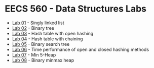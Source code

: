 # EECS 560 - Data Structures Labs

* [Lab 01][lab01] - Singly linked list
* [Lab 02][lab02] - Binary tree
* [Lab 03][lab03] - Hash table with open hashing
* [Lab 04][lab04] - Hash table with chaining
* [Lab 05][lab05] - Binary search tree
* [Lab 06][lab06] - Time performance of open and closed hashing methods
* [Lab 07][lab07] - Min 5-Heap
* [Lab 08][lab08] - Binary minmax heap

[lab01]: https://github.com/RagingRoosevelt/EECS_560-Data_Structures/tree/master/Lab01
[lab02]: https://github.com/RagingRoosevelt/EECS_560-Data_Structures/tree/master/Lab02
[lab03]: https://github.com/RagingRoosevelt/EECS_560-Data_Structures/tree/master/Lab03
[lab04]: https://github.com/RagingRoosevelt/EECS_560-Data_Structures/tree/master/Lab04
[lab05]: https://github.com/RagingRoosevelt/EECS_560-Data_Structures/tree/master/Lab05
[lab06]: https://github.com/RagingRoosevelt/EECS_560-Data_Structures/tree/master/Lab06
[lab07]: https://github.com/RagingRoosevelt/EECS_560-Data_Structures/tree/master/Lab07
[lab08]: https://github.com/RagingRoosevelt/EECS_560-Data_Structures/tree/master/Lab08